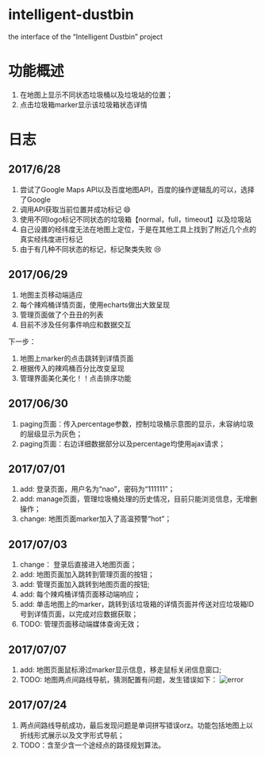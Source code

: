 # intelligent-dustbin
the interface of the “Intelligent Dustbin” project

# 功能概述
1. 在地图上显示不同状态垃圾桶以及垃圾站的位置；
2. 点击垃圾箱marker显示该垃圾箱状态详情

# 日志
## 2017/6/28
1. 尝试了Google Maps API以及百度地图API，百度的操作逻辑乱的可以，选择了Google
2. 调用API获取当前位置并成功标记 :smile:
3. 使用不同logo标记不同状态的垃圾箱【normal，full，timeout】以及垃圾站
4. 自己设置的经纬度无法在地图上定位，于是在其他工具上找到了附近几个点的真实经纬度进行标记
5. 由于有几种不同状态的标记，标记聚类失败 :cry:

## 2017/06/29
1. 地图主页移动端适应
2. 每个辣鸡桶详情页面，使用echarts做出大致呈现
3. 管理页面做了个丑丑的列表
4. 目前不涉及任何事件响应和数据交互

下一步：
1. 地图上marker的点击跳转到详情页面
2. 根据传入的辣鸡桶百分比改变呈现
3. 管理界面美化美化！！点击排序功能

## 2017/06/30
1. paging页面：传入percentage参数，控制垃圾桶示意图的显示，未容纳垃圾的层级显示为灰色；
2. paging页面：右边详细数据部分以及percentage均使用ajax请求；

## 2017/07/01
1. add: 登录页面，用户名为“nao”，密码为“111111”；
2. add: manage页面，管理垃圾桶处理的历史情况，目前只能浏览信息，无增删操作；
3. change: 地图页面marker加入了高温预警“hot”；

## 2017/07/03
1. change： 登录后直接进入地图页面；
2. add: 地图页面加入跳转到管理页面的按钮；
3. add: 管理页面加入跳转到地图页面的按钮; 
4. add: 每个辣鸡桶详情页面移动端响应；
5. add: 单击地图上的marker，跳转到该垃圾箱的详情页面并传送对应垃圾箱ID号到详情页面，以完成对应数据获取；
6. TODO: 管理页面移动端媒体查询无效；

## 2017/07/07
1. add: 地图页面鼠标滑过marker显示信息，移走鼠标关闭信息窗口;
2. TODO: 地图两点间路线导航，猜测配置有问题，发生错误如下：
![error](http://img.blog.csdn.net/20170707170310698?watermark/2/text/aHR0cDovL2Jsb2cuY3Nkbi5uZXQvVml2aWFuX2pheQ==/font/5a6L5L2T/fontsize/400/fill/I0JBQkFCMA==/dissolve/70/gravity/SouthEast)


## 2017/07/24
1. 两点间路线导航成功，最后发现问题是单词拼写错误orz。功能包括地图上以折线形式展示以及文字形式导航；
2. TODO：含至少含一个途经点的路径规划算法。